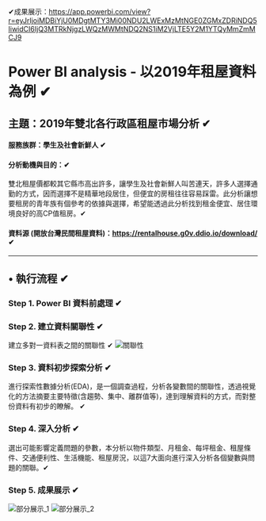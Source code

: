 ✔成果展示：https://app.powerbi.com/view?r=eyJrIjoiMDBiYjU0MDgtMTY3Mi00NDU2LWExMzMtNGE0ZGMxZDRiNDQ5IiwidCI6IjQ3MTRkNjgzLWQzMWMtNDQ2NS1iM2VjLTE5Y2M1YTQyMmZmMCJ9

# Power BI analysis - 以2019年租屋資料為例 ✔
## 主題：2019年雙北各行政區租屋市場分析 ✔
#### 服務族群：學生及社會新鮮人 ✔
#### 分析動機與目的：✔
雙北租屋價都較其它縣市高出許多，讓學生及社會新鮮人叫苦連天，許多人選擇通勤的方式，因而選擇不是精華地段居住，但便宜的房租往往容易踩雷。此分析讓想要租房的青年族有個參考的依據與選擇，希望能透過此分析找到租金便宜、居住環境良好的高CP值租房。✔
#### 資料源 (開放台灣民間租屋資料)：https://rentalhouse.g0v.ddio.io/download/ ✔
---
## • 執行流程 ✔
### Step 1. Power BI 資料前處理 ✔
### Step 2. 建立資料關聯性 ✔
建立多對一資料表之間的關聯性 ✔
![關聯性](https://github.com/xuan321802/power-bi_project/blob/main/project_images/establish%20relevance.png)
### Step 3. 資料初步探索分析 ✔
進行探索性數據分析(EDA)，是一個調查過程，分析各變數間的關聯性，透過視覺化的方法摘要主要特徵(含趨勢、集中、離群值等)，達到理解資料的方式，而對整份資料有初步的瞭解。 ✔
### Step 4. 深入分析 ✔
選出可能影響定義問題的參數，本分析以物件類型、月租金、每坪租金、租屋條件、交通便利性、生活機能、租屋房況，以這7大面向進行深入分析各個變數與問題的關聯。✔
### Step 5. 成果展示 ✔
![部分展示_1](https://github.com/xuan321802/power-bi_project/blob/main/project_images/%E9%83%A8%E5%88%86%E5%B1%95%E7%A4%BA_1.png)
![部分展示_2](https://github.com/xuan321802/power-bi_project/blob/main/project_images/%E6%9C%AA%E5%91%BD%E5%90%8D.png)

